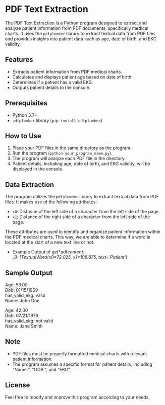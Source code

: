 # PDF Text Extraction

The PDF Text Extraction is a Python program designed to extract and analyze patient information from PDF documents, specifically medical charts. It uses the `pdfplumber` library to extract textual data from PDF files and provides insights into patient data such as age, date of birth, and EKG validity.

## Features

- Extracts patient information from PDF medical charts.
- Calculates and displays patient age based on date of birth.
- Determines if a patient has a valid EKG.
- Outputs patient details to the console.

## Prerequisites

- Python 3.7+
- `pdfplumber` library (`pip install pdfplumber`)

## How to Use

1. Place your PDF files in the same directory as the program.
2. Run the program (`python your_program_name.py`).
3. The program will analyze each PDF file in the directory.
4. Patient details, including age, date of birth, and EKG validity, will be displayed in the console.

## Data Extraction

The program utilizes the `pdfplumber` library to extract textual data from PDF files. It makes use of the following attributes:

- `x0`: Distance of the left side of a character from the left side of the page.
- `x1`: Distance of the right side of a character from the left side of the page.

These attributes are used to identify and organize patient information within the PDF medical charts. This way, we are able to determine if a word is located at the start of a new text line or not.

- Example Output of get\*pdf*content:  
  \_0: [TextualWord(x0=72.025, x1=108.875, text='Patient')*

## Sample Output

Age: 53.00  
Dob: 01/15/1969  
has_valid_ekg: valid  
Name: John Doe

Age: 42.00  
Dob: 07/21/1979  
has_valid_ekg: not valid  
Name: Jane Smith

## Note

- PDF files must be properly formatted medical charts with relevant patient information.
- The program assumes a specific format for patient details, including "Name:", "DOB:", and "EKG".

## License

Feel free to modify and improve this program according to your needs.
